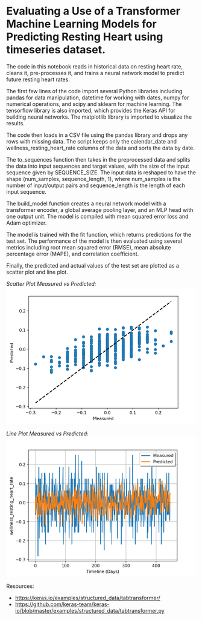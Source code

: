 # Evaluating a Use of a Transformer Machine Learning Models for Predicting Resting Heart using timeseries dataset.

The code in this notebook reads in historical data on resting heart rate, cleans it, pre-processes it, and trains a neural network model to predict future resting heart rates.

The first few lines of the code import several Python libraries including pandas for data manipulation, datetime for working with dates, numpy for numerical operations, and scipy and sklearn for machine learning. The tensorflow library is also imported, which provides the Keras API for building neural networks. The matplotlib library is imported to visualize the results.

The code then loads in a CSV file using the pandas library and drops any rows with missing data. The script keeps only the calendar_date and wellness_resting_heart_rate columns of the data and sorts the data by date.

The to_sequences function then takes in the preprocessed data and splits the data into input sequences and target values, with the size of the input sequence given by SEQUENCE_SIZE. The input data is reshaped to have the shape (num_samples, sequence_length, 1), where num_samples is the number of input/output pairs and sequence_length is the length of each input sequence.

The build_model function creates a neural network model with a transformer encoder, a global average pooling layer, and an MLP head with one output unit. The model is compiled with mean squared error loss and Adam optimizer.

The model is trained with the fit function, which returns predictions for the test set. The performance of the model is then evaluated using several metrics including root mean squared error (RMSE), mean absolute percentage error (MAPE), and correlation coefficient.

Finally, the predicted and actual values of the test set are plotted as a scatter plot and line plot.

*Scatter Plot Measured vs Predicted:*
![](Rest_HR_Vis_Scatter.png)

*Line Plot Measured vs Predicted:*
![](Rest_HR_Vis_Line.png)

Resources:
* https://keras.io/examples/structured_data/tabtransformer/
* https://github.com/keras-team/keras-io/blob/master/examples/structured_data/tabtransformer.py
